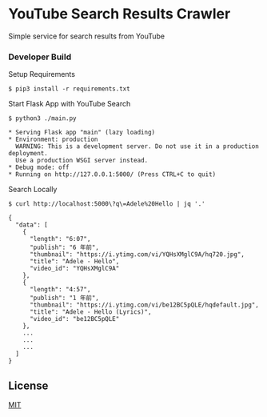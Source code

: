 # YouTube Search Results Crawler

Simple service for search results from YouTube

### Developer Build

Setup Requirements

```
$ pip3 install -r requirements.txt
```

Start Flask App with YouTube Search

```
$ python3 ./main.py

* Serving Flask app "main" (lazy loading)
* Environment: production
  WARNING: This is a development server. Do not use it in a production deployment.
  Use a production WSGI server instead.
* Debug mode: off
* Running on http://127.0.0.1:5000/ (Press CTRL+C to quit)
```

Search Locally

```
$ curl http://localhost:5000\?q\=Adele%20Hello | jq '.'

{
  "data": [
    {
      "length": "6:07",
      "publish": "6 年前",
      "thumbnail": "https://i.ytimg.com/vi/YQHsXMglC9A/hq720.jpg",
      "title": "Adele - Hello",
      "video_id": "YQHsXMglC9A"
    },
    {
      "length": "4:57",
      "publish": "1 年前",
      "thumbnail": "https://i.ytimg.com/vi/be12BC5pQLE/hqdefault.jpg",
      "title": "Adele - Hello (Lyrics)",
      "video_id": "be12BC5pQLE"
    },
    ...
    ...
    ...
  ]
}
```

## License

[MIT](LICENSE)
